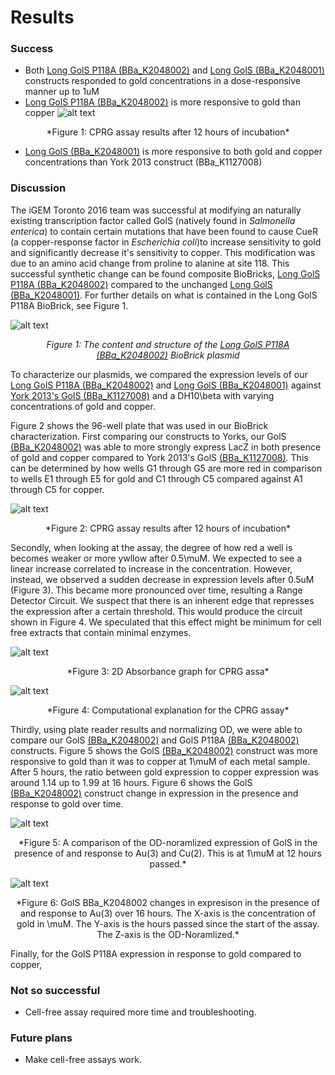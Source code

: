 # Results

### Success

* Both [Long GolS P118A (BBa_K2048002)](http://parts.igem.org/wiki/index.php?title=Part:BBa_K2048002) and [Long GolS (BBa_K2048001)](http://parts.igem.org/wiki/index.php?title=Part:BBa_K2048001) constructs responded to gold concentrations in a dose-responsive manner up to 1uM 
* [Long GolS P118A (BBa_K2048002)](http://parts.igem.org/wiki/index.php?title=Part:BBa_K2048002) is more responsive to gold than copper
![alt text](http://parts.igem.org/wiki/images/6/60/Igem_2016_Gold_Copper_Cell_Assay.jpeg)
<center>*Figure 1: CPRG assay results after 12 hours of incubation*</center>

* [Long GolS (BBa_K2048001)](http://parts.igem.org/wiki/index.php?title=Part:BBa_K2048001) is more responsive to both gold and copper concentrations than York 2013 construct (BBa_K1127008)

### Discussion

The iGEM Toronto 2016 team was successful at modifying an naturally existing transcription factor called GolS (natively found in *Salmonella enterica*) to contain certain mutations that have been found to cause CueR (a copper-response factor in *Escherichia coli*)to increase sensitivity to gold and significantly decrease it's sensitivity to copper. This modification was due to an amino acid change from proline to alanine at site 118. This successful synthetic change can be found composite BioBricks, [Long GolS P118A (BBa_K2048002)](http://parts.igem.org/wiki/index.php?title=Part:BBa_K2048002) compared to the unchanged [Long GolS (BBa_K2048001)](http://parts.igem.org/wiki/index.php?title=Part:BBa_K2048001). For further details on what is contained in the Long GolS P118A BioBrick, see Figure 1.

![alt text](http://parts.igem.org/wiki/images/4/49/GolSP118APlasmid.png)<center>*Figure 1: The content and structure of the [Long GolS P118A (BBa_K2048002)](http://parts.igem.org/wiki/index.php?title=Part:BBa_K2048002) BioBrick plasmid*</center>

To characterize our plasmids, we compared the expression levels of our [Long GolS P118A (BBa_K2048002)](http://parts.igem.org/wiki/index.php?title=Part:BBa_K2048002) and [Long GolS (BBa_K2048001)](http://parts.igem.org/wiki/index.php?title=Part:BBa_K2048001) against [York 2013's GolS (BBa_K1127008)](http://parts.igem.org/Part:BBa_K1127008) and a DH10\beta with varying concentrations of gold and copper. 

Figure 2 shows the 96-well plate that was used in our BioBrick characterization. First comparing our constructs to Yorks, our GolS [(BBa_K2048002)](http://parts.igem.org/wiki/index.php?title=Part:BBa_K2048001) was able to more strongly express LacZ in both presence of gold and copper compared to York 2013's GolS [(BBa_K1127008)](http://parts.igem.org/Part:BBa_K1127008). This can be determined by how wells G1 through G5 are more red in comparison to wells E1 through E5 for gold and C1 through C5 compared against A1 through C5 for copper. 

![alt text](http://parts.igem.org/wiki/images/6/60/Igem_2016_Gold_Copper_Cell_Assay.jpeg)
<center>*Figure 2: CPRG assay results after 12 hours of incubation*</center>

Secondly, when looking at the assay, the degree of how red a well is becomes weaker or more ywllow after 0.5\muM. We expected to see a linear increase correlated to increase in the concentration. However, instead, we observed a sudden decrease in expression levels after 0.5uM (Figure 3). This became more pronounced over time, resulting a Range Detector Circuit. We suspect that there is an inherent edge that represses the expression after a certain threshold. This would produce the circuit shown in Figure 4. We speculated that this effect might be minimum for cell free extracts that contain minimal enzymes.

![alt text](http://parts.igem.org/wiki/images/1/11/2016_iGem_Toronto_GolS_2D.png)
<center>*Figure 3: 2D Absorbance graph for CPRG assa*</center>

![alt text](http://parts.igem.org/wiki/images/6/60/Igem_2016_Circuit_Diagram.png)
<center>*Figure 4: Computational explanation for the CPRG assay*</center>

Thirdly, using plate reader results and normalizing OD, we were able to compare our GolS [(BBa_K2048002)](http://parts.igem.org/wiki/index.php?title=Part:BBa_K2048001) and GolS P118A [(BBa_K2048002)](http://parts.igem.org/wiki/index.php?title=Part:BBa_K2048002) constructs. Figure 5 shows the GolS [(BBa_K2048002)](http://parts.igem.org/wiki/index.php?title=Part:BBa_K2048001) construct was more responsive to gold than it was to copper at 1\muM of each metal sample. After 5 hours, the ratio between gold expression to copper expression was around 1.14 up to 1.99 at 16 hours. Figure 6 shows the GolS [(BBa_K2048002)](http://parts.igem.org/wiki/index.php?title=Part:BBa_K2048001) construct change in expression in the presence and response to gold over time. 

![alt text](http://parts.igem.org/wiki/images/thumb/e/e8/GolS_Expression_of_Au%283%29_vs_Cu%282%29.png/800px-GolS_Expression_of_Au%283%29_vs_Cu%282%29.png)
<center>*Figure 5: A comparison of the OD-noramlized expression of GolS in the presence of and response to Au(3) and Cu(2). This is at 1\muM at 12 hours passed.*</center>

![alt text](http://parts.igem.org/wiki/images/thumb/e/e8/GolS_Expression_of_Au%283%29_vs_Cu%282%29.png/800px-GolS_Expression_of_Au%283%29_vs_Cu%282%29.png)
<center>*Figure 6: GolS BBa_K2048002 changes in expresison in the presence of and response to Au(3) over 16 hours. The X-axis is the concentration of gold in \muM. The Y-axis is the hours passed since the start of the assay. The Z-axis is the OD-Noramlized.*</center>

Finally, for the GolS P118A expression in response to gold compared to copper, 


### Not so successful

* Cell-free assay required more time and troubleshooting.

### Future plans

* Make cell-free assays work.


<!--INGORE THIS STUFF, THIS FOR ME TO FINISH LATER WHEN I HAS ALL EXCEL FILES-->



<!--These 
Here you can describe the results of your project and your future plans.

What should this page contain?

*   Clearly and objectively describe the results of your work.
*   Future plans for the project
*   Considerations for replicating the experiments

Project Achievements

You can also include a list of bullet points (and links) of the successes and failures you have had over your summer. It is a quick reference page for the judges to see what you achieved during your summer.

*   A list of linked bullet points of the successful results during your project
*   A list of linked bullet points of the unsuccessful results during your project. This is about being scientifically honest. If you worked on an area for a long time with no success, tell us so we know where you put your effort.

Inspiration

See how other teams presented their results.

*   [2014 TU Darmstadt](http://2014.igem.org/Team:TU_Darmstadt/Results/Pathway)
*   [2014 Imperial](http://2014.igem.org/Team:Imperial/Results)
*   [2014 Paris Bettencourt](http://2014.igem.org/Team:Paris_Bettencourt/Results)
-->
